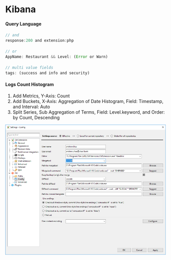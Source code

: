 # Kibana

#### Query Language

```javascript
// and
response:200 and extension:php

// or
AppName: Restaurant && Level: (Error or Warn)

// multi value fields
tags: (success and info and security)
```

#### Logs Count Histogram

1. Add Metrics, Y-Axis: Count
2. Add Buckets, X-Axis: Aggregation of Date Histogram, Field: Timestamp, and Interval: Auto
3. Split Series, Sub Aggregation of Terms, Field: Level.keyword, and Order: by Count, Descending

![](.gitbook/assets/image%20%2816%29.png)


